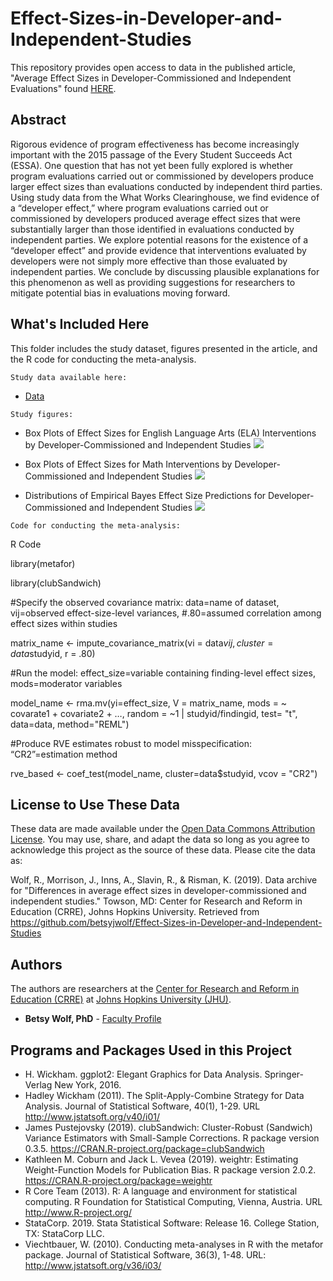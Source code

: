 # Effect-Sizes-in-Developer-and-Independent-Studies
This repository provides open access to data in the published article, "Average Effect Sizes in Developer-Commissioned and Independent Evaluations" found [HERE](https://www.tandfonline.com/doi/full/10.1080/19345747.2020.1726537).

## Abstract

Rigorous evidence of program effectiveness has become increasingly important with the 2015 passage of the Every Student Succeeds Act (ESSA). One question that has not yet been fully explored is whether program evaluations carried out or commissioned by developers produce larger effect sizes than evaluations conducted by independent third parties. Using study data from the What Works Clearinghouse, we find evidence of a “developer effect,” where program evaluations carried out or commissioned by developers produced average effect sizes that were substantially larger than those identified in evaluations conducted by independent parties. We explore potential reasons for the existence of a “developer effect” and provide evidence that interventions evaluated by developers were not simply more effective than those evaluated by independent parties. We conclude by discussing plausible explanations for this phenomenon as well as providing suggestions for researchers to mitigate potential bias in evaluations moving forward.   

## What's Included Here

This folder includes the study dataset, figures presented in the article, and the R code for conducting the meta-analysis.

```
Study data available here:
```
- [Data](public_use_dataset.xlsx)

```
Study figures:
```
* Box Plots of Effect Sizes for English Language Arts (ELA) Interventions by Developer-Commissioned and Independent Studies
![](https://github.com/betsyjwolf/Effect-Sizes-in-Developer-and-Independent-Studies/blob/master/Figure%201.jpg)

* Box Plots of Effect Sizes for Math Interventions by Developer-Commissioned and Independent Studies
![](https://github.com/betsyjwolf/Effect-Sizes-in-Developer-and-Independent-Studies/blob/master/Figure%202.jpg)

* Distributions of Empirical Bayes Effect Size Predictions for Developer-Commissioned and Independent Studies
![](https://github.com/betsyjwolf/Effect-Sizes-in-Developer-and-Independent-Studies/blob/master/Figure%203.jpg)

```
Code for conducting the meta-analysis:
```
R Code

library(metafor)  

library(clubSandwich)

#Specify the observed covariance matrix: data=name of dataset, vij=observed effect-size-level variances, 
#.80=assumed correlation among effect sizes within studies

matrix_name <- impute_covariance_matrix(vi = data$vij, cluster = data$studyid, r = .80)

#Run the model: effect_size=variable containing finding-level effect sizes, mods=moderator variables

model_name <- rma.mv(yi=effect_size, V = matrix_name, mods = ~ covarate1 + covariate2 + …, random = ~1 | studyid/findingid, test= "t", data=data, method="REML")

#Produce RVE estimates robust to model misspecification: “CR2”=estimation method

rve_based <- coef_test(model_name, cluster=data$studyid, vcov = "CR2")

## License to Use These Data

These data are made available under the [Open Data Commons Attribution License](http://opendatacommons.org/licenses/by/). You may use, share, and adapt the data so long as you agree to acknowledge this project as the source of these data. Please cite the data as:

Wolf, R., Morrison, J., Inns, A., Slavin, R., & Risman, K. (2019). Data archive for "Differences in average effect sizes in developer-commissioned and independent studies." Towson, MD: Center for Research and Reform in Education (CRRE), Johns Hopkins University. Retrieved from https://github.com/betsyjwolf/Effect-Sizes-in-Developer-and-Independent-Studies

## Authors

The authors are researchers at the [Center for Research and Reform in Education (CRRE)](https://education.jhu.edu/crre/) at [Johns Hopkins University (JHU)](https://www.jhu.edu/).

* **Betsy Wolf, PhD** - [Faculty Profile](https://education.jhu.edu/directory/rebecca-wolf-phd/)

## Programs and Packages Used in this Project

* H. Wickham. ggplot2: Elegant Graphics for Data Analysis. Springer-Verlag New York, 2016.
* Hadley Wickham (2011). The Split-Apply-Combine Strategy for Data Analysis. Journal of Statistical
  Software, 40(1), 1-29. URL http://www.jstatsoft.org/v40/i01/
* James Pustejovsky (2019). clubSandwich: Cluster-Robust (Sandwich) Variance Estimators with
  Small-Sample Corrections. R package version 0.3.5.
  https://CRAN.R-project.org/package=clubSandwich
* Kathleen M. Coburn and Jack L. Vevea (2019). weightr: Estimating Weight-Function Models for
  Publication Bias. R package version 2.0.2. https://CRAN.R-project.org/package=weightr
* R Core Team (2013). R: A language and environment for statistical computing. R Foundation for Statistical Computing, Vienna, Austria.   URL http://www.R-project.org/
* StataCorp. 2019. Stata Statistical Software: Release 16. College Station, TX: StataCorp LLC.
* Viechtbauer, W. (2010). Conducting meta-analyses in R with the metafor package. Journal of
  Statistical Software, 36(3), 1-48. URL: http://www.jstatsoft.org/v36/i03/





